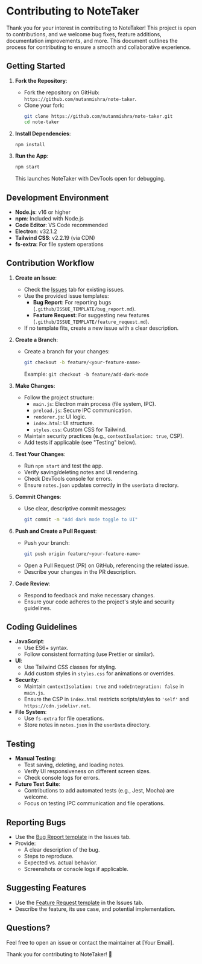 # Contributing to NoteTaker

Thank you for your interest in contributing to NoteTaker! This project is open to contributions, and we welcome bug fixes, feature additions, documentation improvements, and more. This document outlines the process for contributing to ensure a smooth and collaborative experience.

## Getting Started

1. **Fork the Repository**:

   - Fork the repository on GitHub: `https://github.com/nutanmishra/note-taker`.
   - Clone your fork:
     ```bash
     git clone https://github.com/nutanmishra/note-taker.git
     cd note-taker
     ```

2. **Install Dependencies**:

   ```bash
   npm install
   ```

3. **Run the App**:
   ```bash
   npm start
   ```
   This launches NoteTaker with DevTools open for debugging.

## Development Environment

- **Node.js**: v16 or higher
- **npm**: Included with Node.js
- **Code Editor**: VS Code recommended
- **Electron**: v32.1.2
- **Tailwind CSS**: v2.2.19 (via CDN)
- **fs-extra**: For file system operations

## Contribution Workflow

1. **Create an Issue**:

   - Check the [Issues](https://github.com/nutanmishra/note-taker/issues) tab for existing issues.
   - Use the provided issue templates:
     - **Bug Report**: For reporting bugs (`.github/ISSUE_TEMPLATE/bug_report.md`).
     - **Feature Request**: For suggesting new features (`.github/ISSUE_TEMPLATE/feature_request.md`).
   - If no template fits, create a new issue with a clear description.

2. **Create a Branch**:

   - Create a branch for your changes:
     ```bash
     git checkout -b feature/<your-feature-name>
     ```
     Example: `git checkout -b feature/add-dark-mode`

3. **Make Changes**:

   - Follow the project structure:
     - `main.js`: Electron main process (file system, IPC).
     - `preload.js`: Secure IPC communication.
     - `renderer.js`: UI logic.
     - `index.html`: UI structure.
     - `styles.css`: Custom CSS for Tailwind.
   - Maintain security practices (e.g., `contextIsolation: true`, CSP).
   - Add tests if applicable (see "Testing" below).

4. **Test Your Changes**:

   - Run `npm start` and test the app.
   - Verify saving/deleting notes and UI rendering.
   - Check DevTools console for errors.
   - Ensure `notes.json` updates correctly in the `userData` directory.

5. **Commit Changes**:

   - Use clear, descriptive commit messages:
     ```bash
     git commit -m "Add dark mode toggle to UI"
     ```

6. **Push and Create a Pull Request**:

   - Push your branch:
     ```bash
     git push origin feature/<your-feature-name>
     ```
   - Open a Pull Request (PR) on GitHub, referencing the related issue.
   - Describe your changes in the PR description.

7. **Code Review**:
   - Respond to feedback and make necessary changes.
   - Ensure your code adheres to the project's style and security guidelines.

## Coding Guidelines

- **JavaScript**:
  - Use ES6+ syntax.
  - Follow consistent formatting (use Prettier or similar).
- **UI**:
  - Use Tailwind CSS classes for styling.
  - Add custom styles in `styles.css` for animations or overrides.
- **Security**:
  - Maintain `contextIsolation: true` and `nodeIntegration: false` in `main.js`.
  - Ensure the CSP in `index.html` restricts scripts/styles to `'self'` and `https://cdn.jsdelivr.net`.
- **File System**:
  - Use `fs-extra` for file operations.
  - Store notes in `notes.json` in the `userData` directory.

## Testing

- **Manual Testing**:
  - Test saving, deleting, and loading notes.
  - Verify UI responsiveness on different screen sizes.
  - Check console logs for errors.
- **Future Test Suite**:
  - Contributions to add automated tests (e.g., Jest, Mocha) are welcome.
  - Focus on testing IPC communication and file operations.

## Reporting Bugs

- Use the [Bug Report template](.github/ISSUE_TEMPLATE/bug_report.md) in the Issues tab.
- Provide:
  - A clear description of the bug.
  - Steps to reproduce.
  - Expected vs. actual behavior.
  - Screenshots or console logs if applicable.

## Suggesting Features

- Use the [Feature Request template](.github/ISSUE_TEMPLATE/feature_request.md) in the Issues tab.
- Describe the feature, its use case, and potential implementation.

## Questions?

Feel free to open an issue or contact the maintainer at [Your Email].

Thank you for contributing to NoteTaker! 🚀
